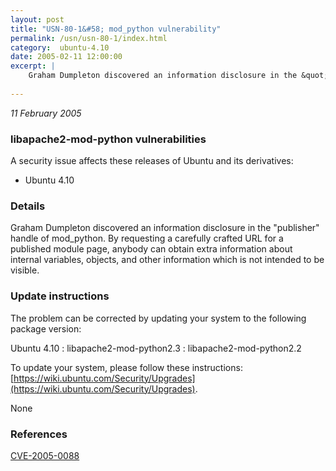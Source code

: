 ```yaml
---
layout: post
title: "USN-80-1&#58; mod_python vulnerability"
permalink: /usn/usn-80-1/index.html
category:  ubuntu-4.10
date: 2005-02-11 12:00:00
excerpt: |
    Graham Dumpleton discovered an information disclosure in the &quot;publisher&quot; handle of mod_python. By requesting a carefully crafted URL for a published module page, anybody can obtain extra information about internal variables, objects, and other information which is not intended to be visible.
    
--- 
```

 
 

*11 February 2005*

### libapache2-mod-python vulnerabilities

A security issue affects these releases of Ubuntu and its derivatives:

* Ubuntu 4.10

### Details

Graham Dumpleton discovered an information disclosure in the &quot;publisher&quot; handle of mod_python. By requesting a carefully crafted URL for a published module page, anybody can obtain extra information about internal variables, objects, and other information which is not intended to be visible.

### Update instructions

The problem can be corrected by updating your system to the following package version:

Ubuntu 4.10
 : libapache2-mod-python2.3 
 : libapache2-mod-python2.2 

To update your system, please follow these instructions: [https://wiki.ubuntu.com/Security/Upgrades](https://wiki.ubuntu.com/Security/Upgrades).

None

### References

 
 [CVE-2005-0088](http://people.ubuntu.com/~ubuntu-security/cve/CVE-2005-0088)
 


